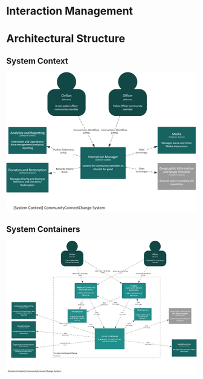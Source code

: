 # Interaction Management

# Architectural Structure

## System Context

![Interaction Management System Context](./Interaction%20Manager%20Context.png)

## System Containers

![Interaction Management System Context](./Interaction%20Manager%20Containers.png)
